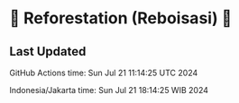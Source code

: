 
# 🌳 Reforestation (Reboisasi) 🌲

## Last Updated

GitHub Actions time: Sun Jul 21 11:14:25 UTC 2024

Indonesia/Jakarta time: Sun Jul 21 18:14:25 WIB 2024
